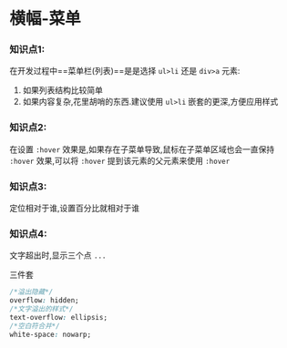 # 横幅-菜单

### 知识点1:

在开发过程中==菜单栏(列表)==是是选择 `ul>li` 还是 `div>a` 元素:

1. 如果列表结构比较简单
2. 如果内容复杂,花里胡哨的东西.建议使用 `ul>li` 嵌套的更深,方便应用样式

### 知识点2:

在设置 `:hover` 效果是,如果存在子菜单导致,鼠标在子菜单区域也会一直保持 `:hover` 效果,可以将 `:hover` 提到该元素的父元素来使用 `:hover` 

### 知识点3:

定位相对于谁,设置百分比就相对于谁

### 知识点4:

文字超出时,显示三个点 `...` 

三件套

```css
/*溢出隐藏*/
overflow: hidden;
/*文字溢出的样式*/
text-overflow: ellipsis;
/*空白符合并*/
white-space: nowarp;
```

